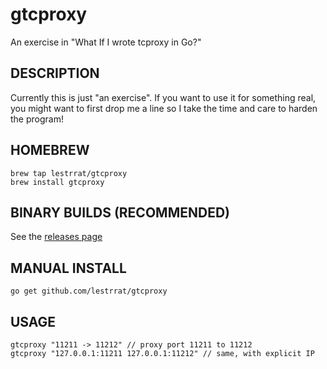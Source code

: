 gtcproxy
========

An exercise in "What If I wrote tcproxy in Go?"

## DESCRIPTION

Currently this is just "an exercise". If you want to use it for
something real, you might want to first drop me a line so
I take the time and care to harden the program!

## HOMEBREW

```
brew tap lestrrat/gtcproxy
brew install gtcproxy
```

## BINARY BUILDS (RECOMMENDED)

See the [releases page](https://github.com/lestrrat/gtcproxy/releases)

## MANUAL INSTALL

```
go get github.com/lestrrat/gtcproxy
```

## USAGE

```
gtcproxy "11211 -> 11212" // proxy port 11211 to 11212
gtcproxy "127.0.0.1:11211 127.0.0.1:11212" // same, with explicit IP
```
